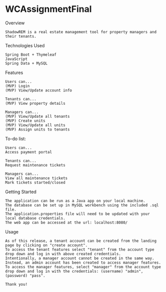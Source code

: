 # WCAssignmentFinal

Overview

    ShadowREM is a real estate management tool for property managers and their tenants. 


Technologies Used

    Spring Boot + Thymeleaf
    JavaScript 
    Spring Data + MySQL

Features

    Users can...
    (MVP) Login
    (MVP) View/Update account info

    Tenants can...
    (MVP) View property details

    Managers can...
    (MVP) View/Update all tenants
    (MVP) Create units
    (MVP) View/Update all units 
    (MVP) Assign units to tenants

To-do list:

    Users can...
    Access payment portal

    Tenants can...
    Request maintenance tickets

    Managers can...
    View all maintenance tickets
    Mark tickets started/closed

Getting Started

    The application can be run as a Java app on your local machine. 
    The database can be set up in MySQL workbench using the included .sql file.
    The application.properties file will need to be updated with your local database credentials. 
    The web app can be accessed at the url: localhost:8080/

Usage

    As of this release, a tenant account can be created from the landing page by clicking on "create account".
    To access the tenant features select "tenant" from the account type drop down and log in with above created credentials. 
    Intentionally, a manager account cannot be created in the same way. 
    Instead, an admin account has been created to access manager features. 
    To access the manager features, select "manager" from the account type drop down and log in with the credentials: (username) "admin", (password) "pass".

    Thank you! 
